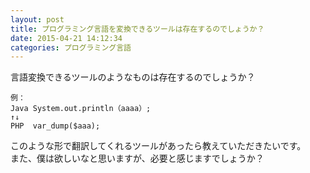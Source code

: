 ```yaml
---
layout: post
title: プログラミング言語を変換できるツールは存在するのでしょうか？
date: 2015-04-21 14:12:34
categories: プログラミング言語
---
```

<p>言語変換できるツールのようなものは存在するのでしょうか？</p>

```
例：
Java System.out.println（aaaa）;
↑↓
PHP  var_dump($aaa);
```

<p>このような形で翻訳してくれるツールがあったら教えていただきたいです。<br>
また、僕は欲しいなと思いますが、必要と感じますでしょうか？</p>
